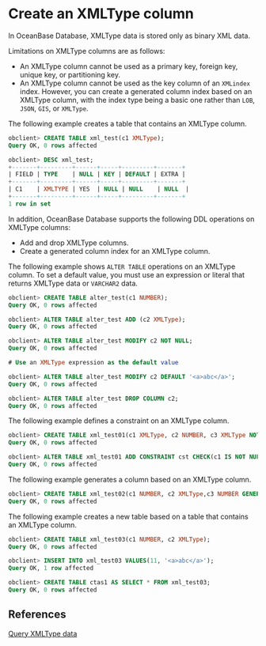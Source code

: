 # Create an XMLType column

In OceanBase Database, XMLType data is stored only as binary XML data.

Limitations on XMLType columns are as follows:

- An XMLType column cannot be used as a primary key, foreign key, unique key, or partitioning key.
- An XMLType column cannot be used as the key column of an `XMLindex` index. However, you can create a generated column index based on an XMLType column, with the index type being a basic one rather than `LOB`, `JSON`, `GIS`, or `XMLType`.

The following example creates a table that contains an XMLType column.

```sql
obclient> CREATE TABLE xml_test(c1 XMLType);
Query OK, 0 rows affected

obclient> DESC xml_test;
+-------+---------+------+-----+---------+-------+
| FIELD | TYPE    | NULL | KEY | DEFAULT | EXTRA |
+-------+---------+------+-----+---------+-------+
| C1    | XMLTYPE | YES  | NULL | NULL    | NULL  |
+-------+---------+------+-----+---------+-------+
1 row in set
```

In addition, OceanBase Database supports the following DDL operations on XMLType columns:

- Add and drop XMLType columns.
- Create a generated column index for an XMLType column.

The following example shows `ALTER TABLE` operations on an XMLType column. To set a default value, you must use an expression or literal that returns XMLType data or `VARCHAR2` data.

```sql
obclient> CREATE TABLE alter_test(c1 NUMBER);
Query OK, 0 rows affected

obclient> ALTER TABLE alter_test ADD (c2 XMLType);
Query OK, 0 rows affected

obclient> ALTER TABLE alter_test MODIFY c2 NOT NULL;
Query OK, 0 rows affected

# Use an XMLType expression as the default value

obclient> ALTER TABLE alter_test MODIFY c2 DEFAULT '<a>abc</a>';
Query OK, 0 rows affected

obclient> ALTER TABLE alter_test DROP COLUMN c2;
Query OK, 0 rows affected
```

The following example defines a constraint on an XMLType column.

```sql
obclient> CREATE TABLE xml_test01(c1 XMLType, c2 NUMBER, c3 XMLType NOT NULL);
Query OK, 0 rows affected

obclient> ALTER TABLE xml_test01 ADD CONSTRAINT cst CHECK(c1 IS NOT NULL) ENABLE VALIDATE;
Query OK, 0 rows affected
```

The following example generates a column based on an XMLType column.

```sql
obclient> CREATE TABLE xml_test02(c1 NUMBER, c2 XMLType,c3 NUMBER GENERATED ALWAYS AS(LENGTH(c2)));
Query OK, 0 rows affected
```

The following example creates a new table based on a table that contains an XMLType column.

```sql
obclient> CREATE TABLE xml_test03(c1 NUMBER, c2 XMLType);
Query OK, 0 rows affected

obclient> INSERT INTO xml_test03 VALUES(11, '<a>abc</a>');
Query OK, 1 row affected

obclient> CREATE TABLE ctas1 AS SELECT * FROM xml_test03;
Query OK, 0 rows affected
```

## References

[Query XMLType data](../1100.xml-date-type-of-oracle-mode/400.query-xmltype-data-type-of-oracle-mode.md)
